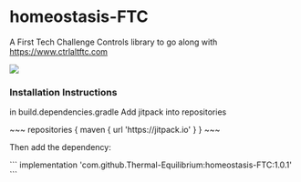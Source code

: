 # homeostasis-FTC

A First Tech Challenge Controls library to go along with https://www.ctrlaltftc.com

[![](https://jitpack.io/v/Thermal-Equilibrium/homeostasis-FTC.svg)](https://jitpack.io/#Thermal-Equilibrium/homeostasis-FTC)


<h3>Installation Instructions</h1>
<p>in build.dependencies.gradle Add jitpack into repositories</p>
~~~
repositories {
    maven { url 'https://jitpack.io' }
}
~~~

<p>Then add the dependency:</p>
```
    implementation 'com.github.Thermal-Equilibrium:homeostasis-FTC:1.0.1'
```
